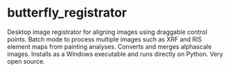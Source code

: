 # butterfly_registrator
Desktop image registrator for aligning images using draggable control points. Batch mode to process multiple images such as XRF and RIS element maps from painting analyses. Converts and merges alphascale images. Installs as a Windows executable and runs directly on Python. Very open source.
